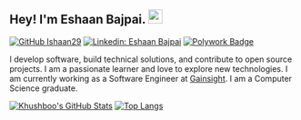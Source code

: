## Hey! I'm Eshaan Bajpai. <img src="https://media.giphy.com/media/hvRJCLFzcasrR4ia7z/giphy.gif" width="25px">

[![GitHub Ishaan29](https://img.shields.io/github/followers/ishaan29?label=follow&style=social)](https://github.com/Ishaan29)
[![Linkedin: Eshaan Bajpai](https://img.shields.io/badge/-Eshaan%20Bajpai-blue?style=flat-square&logo=Linkedin&logoColor=white&link=https://www.linkedin.com/in/ishaanbajpai/)](https://www.linkedin.com/in/ishaanbajpai/)
[![Polywork Badge](https://img.shields.io/badge/-EshaanBajpai-orange?style=flat-square&logo=polywork&logoColor=black&link=https://www.polywork.com/eshaan_bajpai)](https://poly.me/eshaan_bajpai)
  
I develop software, build technical solutions, and contribute to open source projects. I am a passionate learner and love to explore new technologies. I am currently working as a Software Engineer at [Gainsight](https://www.gainsight.com/). I am a Computer Science graduate.


[![Khushboo's GitHub Stats](https://github-readme-stats.vercel.app/api?username=Ishaan29&hide=issues&count_private=true&show_icons=true&theme=calm)](https://github.com/Ishaan29/github-readme-stats)
[![Top Langs](https://github-readme-stats.vercel.app/api/top-langs/?username=Ishaan29&layout=compact&theme=calm)](https://github.com/Ishaan29/github-readme-stats)